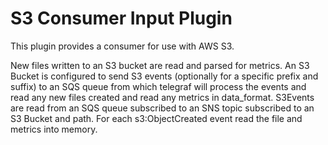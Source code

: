 # S3 Consumer Input Plugin

This plugin provides a consumer for use with AWS S3.

New files written to an S3 bucket are read and parsed for metrics. An S3 Bucket is configured to send S3 events (optionally for a specific prefix and suffix) to an SQS queue from which telegraf will process the events and read any new files created and read any metrics in data_format.
S3Events are read from an SQS queue subscribed to an SNS topic subscribed to an S3 Bucket and path. For each s3:ObjectCreated event read the file and metrics into memory.


